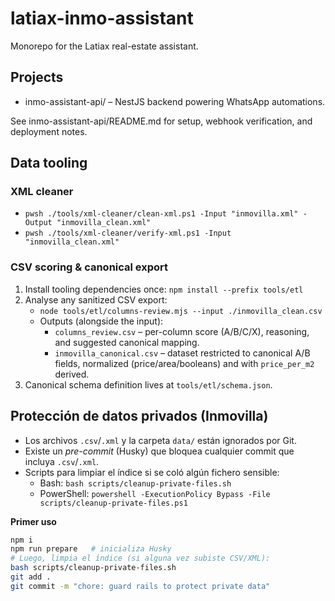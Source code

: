 ﻿# latiax-inmo-assistant

Monorepo for the Latiax real-estate assistant.

## Projects
- inmo-assistant-api/ – NestJS backend powering WhatsApp automations.

See inmo-assistant-api/README.md for setup, webhook verification, and deployment notes.

## Data tooling

### XML cleaner
- `pwsh ./tools/xml-cleaner/clean-xml.ps1 -Input "inmovilla.xml" -Output "inmovilla_clean.xml"`
- `pwsh ./tools/xml-cleaner/verify-xml.ps1 -Input "inmovilla_clean.xml"`

### CSV scoring & canonical export
1. Install tooling dependencies once: `npm install --prefix tools/etl`
2. Analyse any sanitized CSV export:
   - `node tools/etl/columns-review.mjs --input ./inmovilla_clean.csv`
   - Outputs (alongside the input):
     - `columns_review.csv` – per-column score (A/B/C/X), reasoning, and suggested canonical mapping.
     - `inmovilla_canonical.csv` – dataset restricted to canonical A/B fields, normalized (price/area/booleans) and with `price_per_m2` derived.
3. Canonical schema definition lives at `tools/etl/schema.json`.

## Protección de datos privados (Inmovilla)

- Los archivos `.csv`/`.xml` y la carpeta `data/` están ignorados por Git.
- Existe un _pre-commit_ (Husky) que bloquea cualquier commit que incluya `.csv`/`.xml`.
- Scripts para limpiar el índice si se coló algún fichero sensible:
  - Bash: `bash scripts/cleanup-private-files.sh`
  - PowerShell: `powershell -ExecutionPolicy Bypass -File scripts/cleanup-private-files.ps1`

**Primer uso**
```bash
npm i
npm run prepare   # inicializa Husky
# Luego, limpia el índice (si alguna vez subiste CSV/XML):
bash scripts/cleanup-private-files.sh
git add .
git commit -m "chore: guard rails to protect private data"
```
